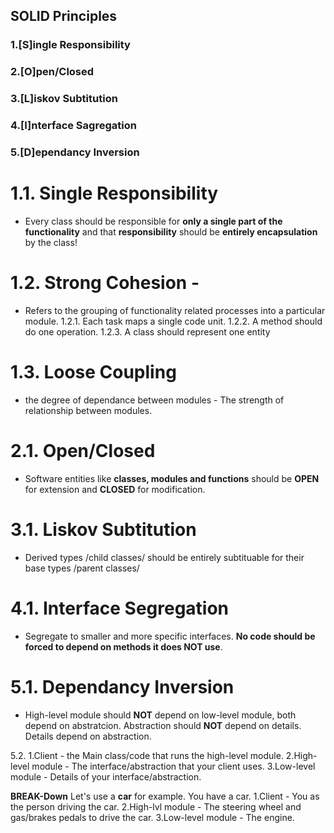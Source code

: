 ## SOLID Principles

### 1.[S]ingle Responsibility
### 2.[O]pen/Closed
### 3.[L]iskov Subtitution
### 4.[I]nterface Sagregation 
### 5.[D]ependancy Inversion

# 1.1. Single Responsibility 
- Every class should be responsible for **only a single part of the functionality** and that **responsibility** should be **entirely encapsulation** by the class!
# 1.2. Strong Cohesion -
- Refers to the grouping of functionality related processes into a particular module.
1.2.1. Each task maps a single code unit.
1.2.2. A method should do one operation.
1.2.3. A class should represent one entity

# 1.3. Loose Coupling
- the degree of dependance between modules - The strength of relationship between modules.

# 2.1. Open/Closed 
 - Software entities like **classes, modules and functions** should be **OPEN** for extension and **CLOSED** for modification.

# 3.1. Liskov Subtitution
- Derived types /child classes/ should be entirely subtituable for their base types /parent classes/

# 4.1. Interface Segregation
- Segregate to smaller and more specific interfaces. **No code should be forced to depend on methods it does NOT use**.

# 5.1. Dependancy Inversion
- High-level module should **NOT** depend on low-level module, both depend on abstratcion. Abstraction should **NOT** depend on details. Details depend on abstraction.

5.2.
1.Client - the Main class/code that runs the high-level module.
2.High-level module - The interface/abstraction that your client uses.
3.Low-level module - Details of your interface/abstraction.

**BREAK-Down**
Let's use a **car** for example. You have a car.
1.Client - You as the person driving the car.
2.High-lvl module - The steering wheel and gas/brakes pedals to drive the car.
3.Low-level module - The engine.